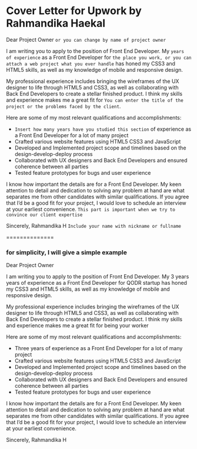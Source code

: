 # Cover Letter for Upwork by Rahmandika Haekal

Dear Project Owner `or you can change by name of project owner`

I am writing you to apply to the position of Front End Developer. My `years of experience` as a Front End Developer for `the place you work, or you can attach a web project what you ever handle` has honed my CSS3 and HTML5 skills, as well as my knowledge of mobile and responsive design.

My professional experience includes bringing the wireframes of the UX designer to life through HTML5 and CSS3, as well as collaborating with Back End Developers to create a stellar finished product. I think my skills and experience makes me a great fit for `You can enter the title of the project or the problems faced by the client`.

Here are some of my most relevant qualifications and accomplishments:

- `Insert how many years have you studied this section` of experience as a Front End Developer for a lot of many project
- Crafted various website features using HTML5 CSS3 and JavaScript
- Developed and Implemented project scope and timelines based on the design-develop-deploy process
- Collaborated with UX designers and Back End Developers and ensured coherence between all parties
- Tested feature prototypes for bugs and user experience

I know how important the details are for a Front End Developer. My keen attention to detail and dedication to solving any problem at hand are what separates me from other candidates with similar qualifications. If you agree that I’d be a good fit for your project, I would love to schedule an interview at your earliest convenience. `This part is important when we try to convince our client expertise`

Sincerely,
Rahmandika H `Include your name with nickname or fullname`

==============

### for simplicity, I will give a simple example 

Dear Project Owner

I am writing you to apply to the position of Front End Developer. My 3 years years of experience as a Front End Developer for QODR startup has honed my CSS3 and HTML5 skills, as well as my knowledge of mobile and responsive design.

My professional experience includes bringing the wireframes of the UX designer to life through HTML5 and CSS3, as well as collaborating with Back End Developers to create a stellar finished product. I think my skills and experience makes me a great fit for being your worker

Here are some of my most relevant qualifications and accomplishments:

- Three years of experience as a Front End Developer for a lot of many project
- Crafted various website features using HTML5 CSS3 and JavaScript
- Developed and Implemented project scope and timelines based on the design-develop-deploy process
- Collaborated with UX designers and Back End Developers and ensured coherence between all parties
- Tested feature prototypes for bugs and user experience

I know how important the details are for a Front End Developer. My keen attention to detail and dedication to solving any problem at hand are what separates me from other candidates with similar qualifications. If you agree that I’d be a good fit for your project, I would love to schedule an interview at your earliest convenience. 

Sincerely, 
Rahmandika H